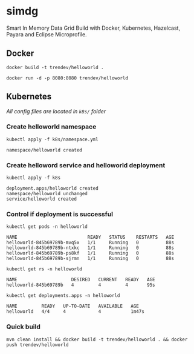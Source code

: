 # simdg
Smart In Memory Data Grid
Build with Docker, Kubernetes, Hazelcast, Payara and Eclipse Microprofile.

## Docker
`docker build -t trendev/helloworld .`

`docker run -d -p 8080:8080 trendev/helloworld`

## Kubernetes

*All config files are located in `k8s/` folder*

### Create helloworld namespace

`kubectl apply -f k8s/namespace.yml `
```
namespace/helloworld created
```

### Create helloword service and helloworld deployment

`kubectl apply -f k8s`
``` 
deployment.apps/helloworld created 
namespace/helloworld unchanged 
service/helloworld created 
``` 

### Control if deployment is successful

`kubectl get pods -n helloworld`
```
NAME                          READY   STATUS    RESTARTS   AGE
helloworld-845b69789b-mvq5x   1/1     Running   0          88s
helloworld-845b69789b-ntxkc   1/1     Running   0          88s
helloworld-845b69789b-ps8kf   1/1     Running   0          88s
helloworld-845b69789b-sjrmn   1/1     Running   0          88s
```

`kubectl get rs -n helloworld`
```
NAME                    DESIRED   CURRENT   READY   AGE
helloworld-845b69789b   4         4         4       95s
```

`kubectl get deployments.apps -n helloworld`
```
NAME         READY   UP-TO-DATE   AVAILABLE   AGE
helloworld   4/4     4            4           1m47s
```
### Quick build
`mvn clean install && docker build -t trendev/helloworld . && docker push trendev/helloworld`
